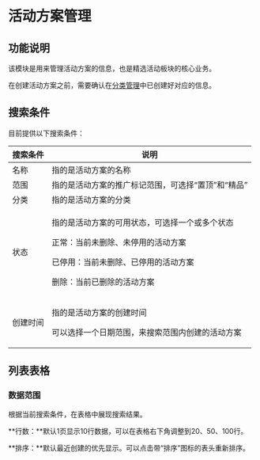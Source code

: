 # 活动方案管理

## 功能说明

该模块是用来管理活动方案的信息，也是精选活动板块的核心业务。

在创建活动方案之前，需要确认在[分类管理](../classification/)中已创建好对应的信息。

## 搜索条件

目前提供以下搜索条件：

| 搜索条件 | 说明                                                                                                  |
| ---- | --------------------------------------------------------------------------------------------------- |
| 名称   | 指的是活动方案的名称                                                                                          |
| 范围   | 指的是活动方案的推广标记范围，可选择“置顶”和“精品”                                                                         |
| 分类   | 指的是活动方案的分类                                                                                          |
| 状态   | <p>指的是活动方案的可用状态，可选择一个或多个状态</p><p>正常：当前未删除、未停用的活动方案</p><p>已停用：当前未删除、已停用的活动方案</p><p>删除：当前已删除的活动方案</p> |
| 创建时间 | <p>指的是活动方案的创建时间</p><p>可以选择一个日期范围，来搜索范围内创建的活动方案</p>                                                  |

## 列表表格

### 数据范围

根据当前搜索条件，在表格中展现搜索结果。

**行数：**默认1页显示10行数据，可以在表格右下角调整到20、50、100行。

**排序：**默认最近创建的优先显示。可以点击带“排序”图标的表头重新排序。

